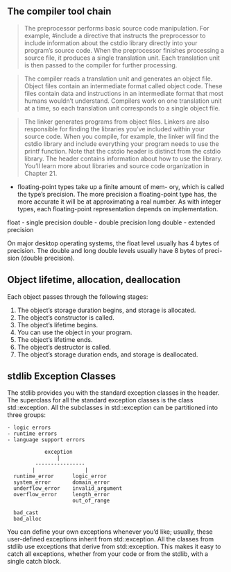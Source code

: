 ## The compiler tool chain

> The preprocessor performs basic source code manipulation. For example, #include <cstdio>
a directive that instructs the preprocessor to include information about the cstdio library
directly into your program’s source code. When the preprocessor finishes processing a source
file, it produces a single translation unit. Each translation unit is then passed to the compiler
for further processing.

> The compiler reads a translation unit and generates an object file. Object files contain an
intermediate format called object code. These files contain data and instructions in an intermediate
format that most humans wouldn’t understand. Compilers work on one translation unit at a time, so each
translation unit corresponds to a single object file.

> The linker generates programs from object files. Linkers are also responsible for finding the libraries
you’ve included within your source code. When you compile, for example, the linker will find the cstdio
library and include everything your program needs to use the printf function. Note that the cstdio header
is distinct from the cstdio library. The header contains information about how to use the library. You’ll
learn more about libraries and source code organization in Chapter 21.

- floating-point types take up a finite amount of mem- ory, which is called the type’s precision.
The more precision a floating-point type has, the more accurate it will be at approximating a
real number. As with integer types, each floating-point representation depends on implementation.

float - single precision
double - double precision
long double - extended precision

On major desktop operating systems, the float level usually has 4 bytes of precision. The double and
long double levels usually have 8 bytes of preci- sion (double precision).

## Object lifetime, allocation, deallocation
Each object passes through the following stages:
1. The object’s storage duration begins, and storage is allocated.
2. The object’s constructor is called.
3. The object’s lifetime begins.
4. You can use the object in your program.
5. The object’s lifetime ends.
6. The object’s destructor is called.
7. The object’s storage duration ends, and storage is deallocated.

## stdlib Exception Classes
The stdlib provides you with the standard exception classes in the <stdexcept> header.
The superclass for all the standard exception classes is the class std::exception. All the
subclasses in std::exception can be partitioned into three groups:
```
- logic errors
- runtime errors
- language support errors

            exception
                |
         ----------------
        |                |
  runtime_error      logic_error
  system_error       domain_error
  underflow_error    invalid_argument
  overflow_error     length_error
                     out_of_range

  bad_cast
  bad_alloc
```

You can define your own exceptions whenever you’d like; usually, these user-defined exceptions inherit
from std::exception. All the classes from stdlib use exceptions that derive from std::exception.
This makes it easy to catch all exceptions, whether from your code or from the stdlib, with a single 
catch block.
